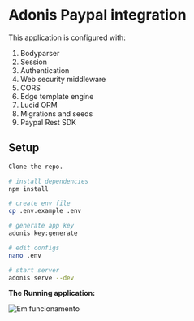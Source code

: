 # Adonis Paypal integration

This application is configured with:

1. Bodyparser
2. Session
3. Authentication
4. Web security middleware
5. CORS
6. Edge template engine
7. Lucid ORM
8. Migrations and seeds
9. Paypal Rest SDK

## Setup
```bash
Clone the repo.

# install dependencies
npm install

# create env file
cp .env.example .env

# generate app key
adonis key:generate

# edit configs
nano .env

# start server
adonis serve --dev
```


**The Running application:**

![Em funcionamento](https://lh3.googleusercontent.com/pw/ACtC-3eo_Q5lgZjY5rpAugXRniCWvebHNL8nkQkv1Lf9xo4jC8Rj4QrRMV3_2h7023orGOatDT_x-CPUZsEdt9lltKDSEGBcaYge_PFRRZkRpu8HU_1YBrkJO_qR9jud9zRukMolg_S_bMWeh1MorG0CG7M0=w1167-h656-no?authuser=0 "Em funcionamento")
